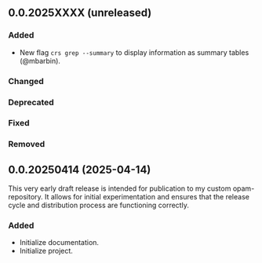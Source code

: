 ## 0.0.2025XXXX (unreleased)

### Added

- New flag `crs grep --summary` to display information as summary tables (@mbarbin).

### Changed

### Deprecated

### Fixed

### Removed

## 0.0.20250414 (2025-04-14)

This very early draft release is intended for publication to my custom opam-repository. It allows for initial experimentation and ensures that the release cycle and distribution process are functioning correctly.

### Added

- Initialize documentation.
- Initialize project.
